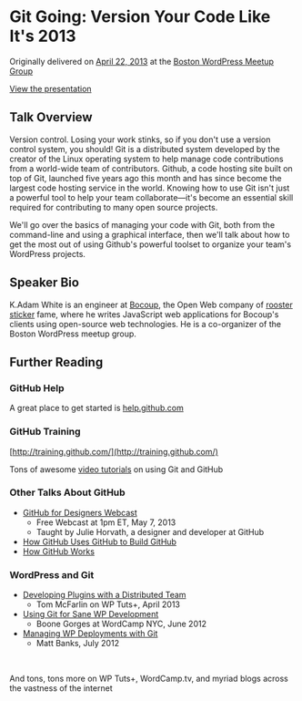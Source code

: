 # Git Going: Version Your Code Like It's 2013

Originally delivered on [April 22, 2013](http://meetup.bostonwp.org/events/101692882/) at the [Boston WordPress Meetup Group](http://meetup.bostonwp.org)

[View the presentation](http://kadamwhite.github.io/git-going/)

## Talk Overview

Version control. Losing your work stinks, so if you don't use a version control system, you should! Git is a distributed system developed by the creator of the Linux operating system to help manage code contributions from a world-wide team of contributors. Github, a code hosting site built on top of Git, launched five years ago this month and has since become the largest code hosting service in the world. Knowing how to use Git isn't just a powerful tool to help your team collaborate—it's become an essential skill required for contributing to many open source projects.

We'll go over the basics of managing your code with Git, both from the command-line and using a graphical interface, then we'll talk about how to get the most out of using Github's powerful toolset to organize your team's WordPress projects.

## Speaker Bio

K.Adam White is an engineer at [Bocoup](http://www.bocoup.com/), the Open Web company of [rooster sticker](http://community.bocoup.com/bob/) fame, where he writes JavaScript web applications for Bocoup's clients using open-source web technologies. He is a co-organizer of the Boston WordPress meetup group.

## Further Reading

### GitHub Help

A great place to get started is [help.github.com](https://help.github.com/)


### GitHub Training

[http://training.github.com/](http://training.github.com/)

Tons of awesome [video tutorials](http://training.github.com/resources/videos/) on using Git and GitHub


### Other Talks About GitHub

* [GitHub for Designers Webcast](http://oreillynet.com/pub/e/2635?imm_mid=0a6425&cmp=em-npa-webcasts-pr-april22)
  * Free Webcast at 1pm ET, May 7, 2013
  * Taught by Julie Horvath, a designer and developer at GitHub
* [How GitHub Uses GitHub to Build GitHub](http://zachholman.com/talk/how-github-uses-github-to-build-github/)
* [How GitHub Works](http://zachholman.com/posts/how-github-works/)


### WordPress and Git

* [Developing Plugins with a Distributed Team](http://wp.tutsplus.com/articles/general/developing-plugins-with-a-distributed-team/)
  * Tom McFarlin on WP Tuts+, April 2013
* [Using Git for Sane WP Development](http://teleogistic.net/2012/06/wcnyc-slides-using-git-for-sane-wordpress-development/)
  * Boone Gorges at WordCamp NYC, June 2012
* [Managing WP Deployments with Git](http://mattbanks.me/wordpress-deployments-with-git/)
  * Matt Banks, July 2012

&nbsp;

And tons, tons more on WP Tuts+, WordCamp.tv, and myriad blogs across the vastness of the internet